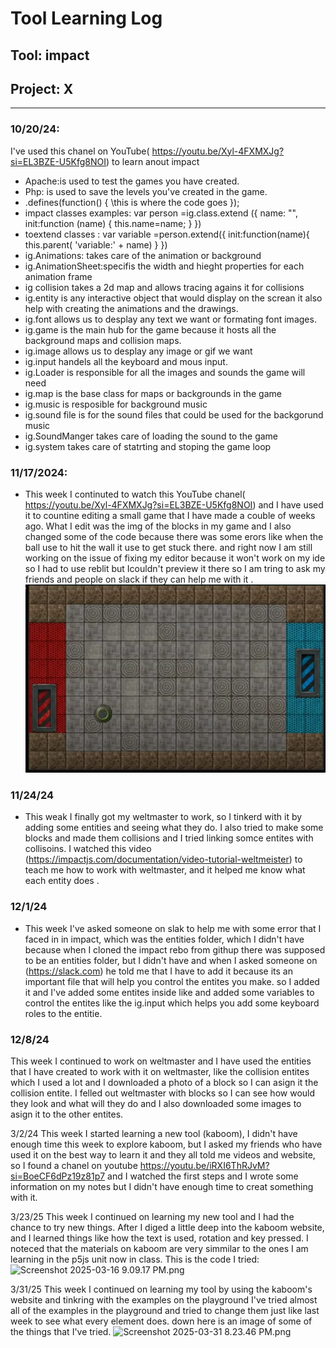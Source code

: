 # Tool Learning Log

## Tool: **impact**

## Project: **X**

---

### 10/20/24:
I've used this chanel on YouTube( https://youtu.be/Xyl-4FXMXJg?si=EL3BZE-U5Kfg8NOI) to learn anout impact
* Apache:is used to test the games you have created.
* Php: is used to save the levels you've created in the game.
* .defines(function() {
    \\this is where the code goes
});
* impact classes examples:
 var person =ig.class.extend ({
    name: "",
    init:function (name) {
        this.name=name;
    }
})
* toextend classes :
var variable =person.extend({
    init:function(name){
        this.parent( 'variable:' + name)
    }
})
* ig.Animations: takes care of the animation or background
* ig.AnimationSheet:specifis the width and hieght properties for each animation frame
* ig collision takes a 2d map and allows tracing agains it for collisions
* ig.entity is any interactive object that would display on the screan it also help with creating the animations and the drawings.
* ig.font allows us to desplay any text we want or formating font images.
* ig.game is the main hub for the game because it hosts all the background maps and collision maps.
* ig.image allows us to desplay any image or gif we want
* ig.input handels all the keyboard and mous input.
* ig.Loader is responsible for all the images and sounds the game will need
* ig.map is the base class for maps or backgrounds in the game
* ig.music is resposible for background music
* ig.sound file is for the sound files that could be used for the backgorund music
* ig.SoundManger takes care of loading the sound to the game
* ig.system takes care of statrting and stoping the game loop

### 11/17/2024:
* This week I continuted to watch this YouTube chanel( https://youtu.be/Xyl-4FXMXJg?si=EL3BZE-U5Kfg8NOI) and I have used it to countine editing a small game that I have made a couble of weeks ago. What I edit was the img of the blocks in my game and I also changed some of the code because there was some erors like when the ball use to hit the wall it use to get stuck there. and right now I am still working on the issue of fixing my editor because it won't work on my ide so I had to use reblit but Icouldn't preview it there so I am tring to ask my friends and people on slack if they can help me with it .
![alt text](<Screenshot 2024-11-03 1.27.24 PM.png>)
### 11/24/24
* This weak I finally got my weltmaster to work, so I tinkerd with it by adding some entities and seeing what they do.
I also tried to make some blocks and made them collisions and I tried linking somce entites with collisoins. I watched this video (https://impactjs.com/documentation/video-tutorial-weltmeister) to teach me how to work with weltmaster, and it helped me know what each entity does .

### 12/1/24
* This week I've asked someone on slak to help me with some error that I faced in in impact, which was the entities folder, which I didn't have because when I cloned the impact rebo from githup there was supposed to be an entities folder, but I didn't have and when I asked someone on  (https://slack.com) he told me that I have to add it because its an important file that will help you control the entites you make. so I added it and I've added some entites inside like and added some variables to control the entites like the ig.input which helps you add some keyboard roles to the entitie.
### 12/8/24
This week I continued to work on weltmaster and I have used the entities that I have created to work with it on weltmaster, like the collision entites which I used a lot and I downloaded a photo of a block so I can asign it the collision entite. I felled out weltmaster with blocks so I can see how would they look and what will they do and I also downloaded some images to asign it to the other entites.

3/2/24
This week I started learning a new tool (kaboom), I didn't have enough time this week to explore kaboom, but I asked my friends who have used it on the best way to learn it and they all told me videos and website, so I found a chanel on youtube https://youtu.be/iRXI6ThRJvM?si=BoeCF6dPz19z81p7 and I watched the first steps and I wrote some information on my notes but I didn't have enough time to creat something with it.

3/23/25
This week I continued on learning my new tool and I had the chance to try new things. After I diged a little deep into the kaboom website, and I learned things like how the text is used, rotation and key pressed. I noteced that the materials on kaboom are very simmilar to the ones I am learning in the p5js unit now in class.
This is the code I tried:
<img src="blob:chrome-untrusted://media-app/f9dac8bb-a354-4777-96c3-7431a0d39263" alt="Screenshot 2025-03-16 9.09.17 PM.png"/>

3/31/25
This week I continued on learning my tool by using the kaboom's website and tinkring with the examples on the playground I've tried almost all of the examples in the playground and tried to change them just like last week to see what every element does. down here is an image of some of the things that I've tried.
<img src="blob:chrome-untrusted://media-app/eb64a0c2-775b-4e2c-a595-3ba455681b40" alt="Screenshot 2025-03-31 8.23.46 PM.png"/>
<!--
* Links you used today (websites, videos, etc)
* Things you tried, progress you made, etc
* Challenges, a-ha moments, etc
* Questions you still have
* What you're going to try next
-->
